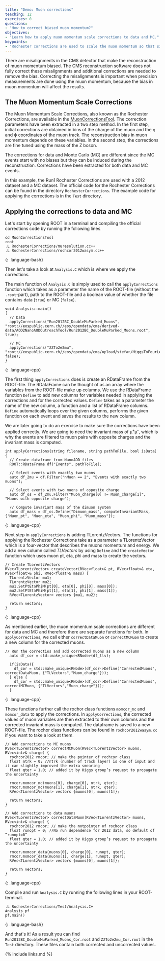 ```yaml
---
title: "Demo: Muon corrections"
teaching: 12
exercises: 0
questions:
- "How to correct biased muon momentum?"
objectives:
- "Learn how to apply muon momentum scale corrections to data and MC."
keypoints:
- "Rochester corrections are used to scale the muon momentum so that simulation better matches data."
---
```

There are misalignments in the CMS detector that make the reconstruction of muon momentum biased. The CMS reconstruction software does not fully correct these misalignments and additional corrections are needed to remove the bias. Correcting the misalignments is important when precision measurements are done using the muon momentum, because the bias in muon momentum will affect the results.

## The Muon Momentum Scale Corrections

The Muon Momentum Scale Corrections, also known as the Rochester Corrections, are available in the [MuonCorrectionsTool](https://github.com/cms-legacydata-analyses/MuonCorrectionsTool). The correction parameters have been extracted in a two step method. In the first step, initial corrections are obtained in bins of the charge of the muon and the η and ϕ coordinates of the muon track. The reconstruction bias in muon momentum depends on these variables. In the second step, the corrections are fine tuned using the mass of the Z boson.

The corrections for data and Monte Carlo (MC) are different since the MC events start with no biases but they can be induced during the reconstruction. Corrections have been extracted for both data and MC events.

In this example, the Run1 Rochester Corrections are used with a 2012 dataset and a MC dataset. The official code for the Rochester Corrections can be found in the directory `RochesterCorrections`. The example code for applying the corrections is in the `Test` directory.

## Applying the corrections to data and MC

Let's start by opening ROOT in a terminal and compiling the official corrections code by running the following lines.

~~~
cd MuonCorrectionsTool
root
.L RochesterCorrections/muresolution.cc++
.L RochesterCorrections/rochcor2012wasym.cc++
~~~
{: .language-bash}

Then let's take a look at `Analysis.C` which is where we apply the corrections. 

The main function of `Analysis.C` is simply used to call the `applyCorrections` function which takes as a parameter the name of the ROOT-file (without the `.root`-part), path to the ROOT-file and a boolean value of whether the file contains data (`true`) or MC (`false`).

~~~
void Analysis::main()
{
  // Data
  applyCorrections("Run2012BC_DoubleMuParked_Muons", "root://eospublic.cern.ch//eos/opendata/cms/derived-data/AOD2NanoAODOutreachTool/Run2012BC_DoubleMuParked_Muons.root", true);

  // MC
  applyCorrections("ZZTo2e2mu", "root://eospublic.cern.ch//eos/opendata/cms/upload/stefan/HiggsToFourLeptonsNanoAODOutreachAnalysis/ZZTo2e2mu.root", false);
}
~~~
{: .language-cpp}

The first thing `applyCorrections` does is create an RDataFrame from the ROOT-file. The RDataFrame can be thought of as an array where the variables from the ROOT-file make up columns. We use the RDataFrame function `Define` to add new columns for variables needed in applying the corrections and for the corrected values. `Define` takes as a parameter the name of the new column, a function and a list of RDataFrame columns. `Define` automatically loops over the given columns, performs the given function on each event and saves the results to the new column.

We are later going to do an exercise to make sure the corrections have been applied correctly. We are going to need the invariant mass of μ<sup>+</sup>μ<sup>-</sup>, which is why the events are filtered to muon pairs with opposite charges and the invariant mass is computed.

~~~
int applyCorrections(string filename, string pathToFile, bool isData) {
  // Create dataframe from NanoAOD files
  ROOT::RDataFrame df("Events", pathToFile);
  
  // Select events with exactly two muons
  auto df_2mu = df.Filter("nMuon == 2", "Events with exactly two muons");

  // Select events with two muons of opposite charge
  auto df_os = df_2mu.Filter("Muon_charge[0] != Muon_charge[1]", "Muons with opposite charge");

  // Compute invariant mass of the dimuon system
  auto df_mass = df_os.Define("Dimuon_mass", computeInvariantMass, {"Muon_pt", "Muon_eta", "Muon_phi", "Muon_mass"});
~~~
{: .language-cpp}

Next step in `applyCorrections` is adding TLorentzVectors. The functions for applying the Rochester Corrections take as a parameter a TLorentzVector which is a four-vector that describes the muons momentum and energy. We add a new column called *TLVectors* by using `Define` and the `createVector` function which uses muon pt, eta, phi and mass to create the vectors.

~~~
// Create TLorentzVectors
RVec<TLorentzVector> createVector(RVec<float>& pt, RVec<float>& eta, RVec<float>& phi, RVec<float>& mass) {
  TLorentzVector mu1;
  TLorentzVector mu2;
  mu1.SetPtEtaPhiM(pt[0], eta[0], phi[0], mass[0]);
  mu2.SetPtEtaPhiM(pt[1], eta[1], phi[1], mass[1]);
  RVec<TLorentzVector> vectors {mu1, mu2};

  return vectors;
}
~~~
{: .language-cpp}

As mentioned earlier, the muon momentum scale corrections are different for data and MC and therefore there are separate functions for both. In `applyCorrections`, we call either `correctDataMuon` or `correctMCMuon` to create a new column for the corrected muons.

~~~
// Run the correctios and add corrected muons as a new column
  auto df_cor = std::make_unique<RNode>(df_tlv);

  if(isData){
    df_cor = std::make_unique<RNode>(df_cor->Define("CorrectedMuons", correctDataMuon, {"TLVectors","Muon_charge"}));
  } else {
    df_cor = std::make_unique<RNode>(df_cor->Define("CorrectedMuons", correctMCMuon, {"TLVectors","Muon_charge"}));
  }
~~~
{: .language-cpp}

These functions further call the rochor class functions `momcor_mc` and `momcor_data` to apply the corrections. In `applyCorrections`, the corrected values of muon variables are then extracted to their own columns and the corrected invariant mass is computed. The dataframe is saved to a new ROOT-file. The rochor class functions can be found in `rochcor2012wasym.cc` if you want to take a look at them.

~~~
// Add corrections to MC muons
RVec<TLorentzVector> correctMCMuon(RVec<TLorentzVector> muons, RVec<int>& charge) {
  rochcor2012 rmcor; // make the pointer of rochcor class
  float ntrk = 0; //ntrk (number of track layer) is one of input and it can slightly improved the extra smearing
  float qter = 1.0; // added it by Higgs group’s request to propagate the uncertainty

  rmcor.momcor_mc(muons[0], charge[0], ntrk, qter);
  rmcor.momcor_mc(muons[1], charge[1], ntrk, qter);
  RVec<TLorentzVector> vectors {muons[0], muons[1]};

  return vectors;
}

// Add corrections to data muons
RVec<TLorentzVector> correctDataMuon(RVec<TLorentzVector> muons, RVec<int>& charge) {
  rochcor2012 rmcor; // make the notpointer of rochcor class
  float runopt = 0; //No run dependence for 2012 data, so default of “runopt=0”
  float qter = 1.0; // added it by Higgs group’s request to propagate the uncertainty

  rmcor.momcor_data(muons[0], charge[0], runopt, qter);
  rmcor.momcor_data(muons[1], charge[1], runopt, qter);
  RVec<TLorentzVector> vectors {muons[0], muons[1]};

  return vectors;
}
~~~
{: .language-cpp}

Compile and run `Analysis.C` by running the following lines in your ROOT-terminal.

~~~
.L RochesterCorrections/Test/Analysis.C+
Analysis pf
pf.main()
~~~
{: .language-bash}

And that's it! As a result you can find `Run2012BC_DoubleMuParked_Muons_Cor.root` and `ZZTo2e2mu_Cor.root` in the `Test` directory. These files contain both corrected and uncorrected values.

{% include links.md %}
